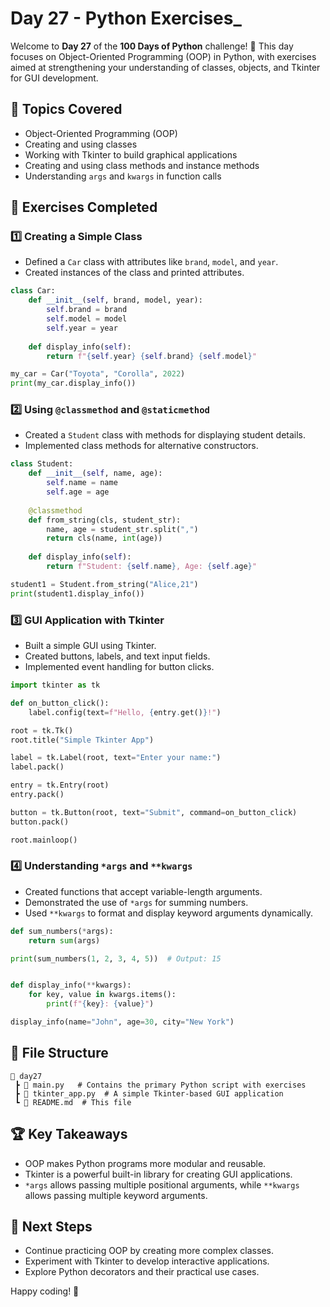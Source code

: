 # Day 27 - Python Exercises_

Welcome to **Day 27** of the **100 Days of Python** challenge! 🎯 This day focuses on Object-Oriented Programming (OOP) in Python, with exercises aimed at strengthening your understanding of classes, objects, and Tkinter for GUI development.

## 🚀 Topics Covered
- Object-Oriented Programming (OOP)
- Creating and using classes
- Working with Tkinter to build graphical applications
- Creating and using class methods and instance methods
- Understanding `args` and `kwargs` in function calls

## 📝 Exercises Completed

### 1️⃣ **Creating a Simple Class**
- Defined a `Car` class with attributes like `brand`, `model`, and `year`.
- Created instances of the class and printed attributes.

```python
class Car:
    def __init__(self, brand, model, year):
        self.brand = brand
        self.model = model
        self.year = year
    
    def display_info(self):
        return f"{self.year} {self.brand} {self.model}"

my_car = Car("Toyota", "Corolla", 2022)
print(my_car.display_info())
```

### 2️⃣ **Using `@classmethod` and `@staticmethod`**
- Created a `Student` class with methods for displaying student details.
- Implemented class methods for alternative constructors.

```python
class Student:
    def __init__(self, name, age):
        self.name = name
        self.age = age
    
    @classmethod
    def from_string(cls, student_str):
        name, age = student_str.split(",")
        return cls(name, int(age))
    
    def display_info(self):
        return f"Student: {self.name}, Age: {self.age}"

student1 = Student.from_string("Alice,21")
print(student1.display_info())
```

### 3️⃣ **GUI Application with Tkinter**
- Built a simple GUI using Tkinter.
- Created buttons, labels, and text input fields.
- Implemented event handling for button clicks.

```python
import tkinter as tk

def on_button_click():
    label.config(text=f"Hello, {entry.get()}!")

root = tk.Tk()
root.title("Simple Tkinter App")

label = tk.Label(root, text="Enter your name:")
label.pack()

entry = tk.Entry(root)
entry.pack()

button = tk.Button(root, text="Submit", command=on_button_click)
button.pack()

root.mainloop()
```

### 4️⃣ **Understanding `*args` and `**kwargs`**
- Created functions that accept variable-length arguments.
- Demonstrated the use of `*args` for summing numbers.
- Used `**kwargs` to format and display keyword arguments dynamically.

```python
def sum_numbers(*args):
    return sum(args)

print(sum_numbers(1, 2, 3, 4, 5))  # Output: 15


def display_info(**kwargs):
    for key, value in kwargs.items():
        print(f"{key}: {value}")

display_info(name="John", age=30, city="New York")
```

## 📂 File Structure
```
📁 day27
 ┣ 📜 main.py   # Contains the primary Python script with exercises
 ┣ 📜 tkinter_app.py  # A simple Tkinter-based GUI application
 ┗ 📜 README.md  # This file
```

## 🏆 Key Takeaways
- OOP makes Python programs more modular and reusable.
- Tkinter is a powerful built-in library for creating GUI applications.
- `*args` allows passing multiple positional arguments, while `**kwargs` allows passing multiple keyword arguments.

## 🎯 Next Steps
- Continue practicing OOP by creating more complex classes.
- Experiment with Tkinter to develop interactive applications.
- Explore Python decorators and their practical use cases.

Happy coding! 🚀

